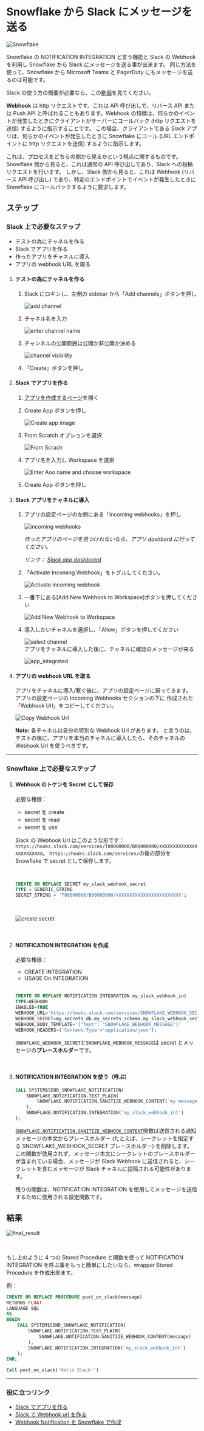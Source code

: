 # Snowflake から Slack にメッセージを送る

![Snowflake](https://github.com/Hujaakbar/Articles/raw/main/Snowflake_Slack_Notification_Integration/images/snowflake.jpg)

Snowflake の NOTIFICATION INTEGRATION と言う機能と Slack の Webhook を利用し Snowflake から Slack にメッセージを送る事が出来ます。
同じ方法を使って、Snowflake から Microsoft Teams と PagerDuty にもメッセージを送るのは可能です。

Slack の使う方の概要が必要なら、この[動画][Slack_overview_ja]を見てください。

**Webhook** は http リクエストです。これは API 呼び出しで、リバース API または Push API と呼ばれることもあります。Webhook の特徴は、何らかのイベントが発生したときにクライアントがサーバーにコールバック (http リクエストを送信) するように指示することです。
この場合、クライアントである Slack アプリは、何らかのイベントが発生したときに Snowflake にコール (URL エンドポイントに http リクエストを送信) するように指示します。

これは、プロセスをどちらの側から見るかという視点に関するものです。
Snowflake 側から見ると、これは通常の API 呼び出しであり、Slack への投稿リクエストを行います。
しかし、Slack 側から見ると、これは Webhook (リバース API 呼び出し) であり、特定のエンドポイントでイベントが発生したときに Snowflake にコールバックするように要求します。
<br/>

## ステップ

### Slack 上で必要なステップ

-   テストの為にチャネルを作る
-   Slack でアプリを作る
-   作ったアプリをチャネルに導入
-   アプリの webhook URL を取る

1. #### テストの為にチャネルを作る

    1. Slack にロギンし、左側の sidebar から「Add channels」ボタンを押し

        ![add channel](./images/add_channel.PNG)
        <br/>

    1. チャネル名を入力

        ![enter channel name](./images/channel_name.PNG)
        <br/>

    1. チャンネルの公開範囲は公開か非公開か決める

        ![channel visibility](./images/channel_privacy.PNG)
        <br/>

    1. 「Create」ボタンを押し
       <br/>

1. #### Slack でアプリを作る

    1. [アプリを作成するページ](https://api.slack.com/apps)を開く
       <br/>
    1. Create App ボタンを押し

        ![Create app image](./images/create_app.PNG)
        <br/>

    1. From Scratch オプションを選択

        ![From Scrach](./images/from_scrach.PNG)
        <br/>

    1. アプリ名を入力し Workspace を選択

        ![Enter Aoo name and choose workspace](./images/app_name_and_workspace.PNG)
        <br/>

    1. Create App ボタンを押し
       <br/>

1. #### Slack アプリをチャネルに導入

    1. アプリの設定ページの左側にある「Incoming webhooks」を押し

        ![incoming webhooks](./images/incoming_webhooks.PNG)

        _作ったアプリのページを見つけれないなら、アプリ dashbord に行ってください。_

        _リンク： [Slack app dashboard](https://api.slack.com/apps)_
        <br/>

    1. 「Activate Incoming Webhook」をトグルしてください。

        ![Activate incoming webhook](./images/activate_incoming_webhook.PNG)
        <br/>

    1. 一番下にある[Add New Webhook to Workspace]ボタンを押してください

        ![Add New Webhook to Workspace](./images/add_new_workspace.PNG)
        <br/>

    1. 導入したいチャネルを選択し、「Allow」ボタンを押してください

        ![select channel](./images/select_channel.PNG)
        <br/>
        アプリをチャネルに導入した後に、チャネルに確認のメッセージが来る

        ![app_integrated](./images/app_integrated.PNG)
        <br/>

1. #### アプリの webhook URL を取る

    アプリをチャネルに導入/繋ぐ後に、アプリの設定ページに戻ってきます。
    アプリの設定ページの Incoming Webhooks セクションの下に
    作成された「Webhook Url」をコピーしてください。

    ![Copy Webhook Url](./images/webhook_url.PNG)

    **Note:** 各チャネルは自分の特別な Webhook Url があります。
    と言うのは、テストの後に、アプリを本当のチャネルに導入したら、そのチャネルの Webhook Url を使うべきです。

---

### Snowflake 上で必要なステップ

1. #### Webhook のトケンを Secret として保存

    必要な権限：

    - secret を create
    - secret を read
    - secret を use
      <br/>

    Slack の Webhook Url はこのような形です： `https://hooks.slack.com/services/T00000000/B00000000/XXXXXXXXXXXXXXXXXXXXXXXX`。
    `https://hooks.slack.com/services/`の後の部分を Snowflake で secret として保存します。

    <br/>

    ```SQL
    CREATE OR REPLACE SECRET my_slack_webhook_secret
    TYPE = GENERIC_STRING
    SECRET_STRING = 'T00000000/B00000000/XXXXXXXXXXXXXXXXXXXXXXXX';
    ```

    <br/>

    ![create secret](./images/secret_created.PNG)

    <br/>

1. #### NOTIFICATION INTEGRATION を作成

    必要な権限：

    - CREATE INTEGRATION
    - USAGE On INTEGRATION

    <br/>

    ```SQL
    CREATE OR REPLACE NOTIFICATION INTEGRATION my_slack_webhook_int
    TYPE=WEBHOOK
    ENABLED=TRUE
    WEBHOOK_URL='https://hooks.slack.com/services/SNOWFLAKE_WEBHOOK_SECRET'
    WEBHOOK_SECRET=my_secrets_db.my_secrets_schema.my_slack_webhook_secret
    WEBHOOK_BODY_TEMPLATE='{"text": "SNOWFLAKE_WEBHOOK_MESSAGE"}'
    WEBHOOK_HEADERS=('Content-Type'='application/json');
    ```

    `SNOWFLAKE_WEBHOOK_SECRET`と`SNOWFLAKE_WEBHOOK_MESSAGE`は secret とメッセージの**プレースホルダー**です。

      <br/>

1. #### NOTIFICATION INTEGRATION を使う（呼ぶ）

    ```SQL
    CALL SYSTEM$SEND_SNOWFLAKE_NOTIFICATION(
        SNOWFLAKE.NOTIFICATION.TEXT_PLAIN(
            SNOWFLAKE.NOTIFICATION.SANITIZE_WEBHOOK_CONTENT('my message')
        ),
        SNOWFLAKE.NOTIFICATION.INTEGRATION('my_slack_webhook_int')
    );
    ```

    [`SNOWFLAKE.NOTIFICATION.SANITIZE_WEBHOOK_CONTENT`](https://docs.snowflake.com/en/sql-reference/functions/sanitize_webhook_content)関数は送信される通知メッセージの本文からプレースホルダー (たとえば、シークレットを指定する SNOWFLAKE_WEBHOOK_SECRET プレースホルダー) を削除します。
    この関数が使用されず、メッセージ本文にシークレットのプレースホルダーが含まれている場合、メッセージが Slack Webhook に送信されると、シークレットを含むメッセージが Slack チャネルに投稿される可能性があります。

    残りの関数は、NOTIFICATION INTEGRATION を使用してメッセージを送信するために使用される設定関数です。

## 結果

![final_result](./images/final_result.PNG)

<br/>

もし上のように 4 つの Stored Procedure と関数を使って NOTIFICATION INTEGRATION を呼ぶ事をもっと簡単にしたいなら、wrapper Stored Procedure を作成出来ます。

例：

```SQL
CREATE OR REPLACE PROCEDURE post_on_slack(message)
RETURNS FLOAT
LANGUAGE SQL
AS
BEGIN
    CALL SYSTEM$SEND_SNOWFLAKE_NOTIFICATION(
        SNOWFLAKE.NOTIFICATION.TEXT_PLAIN(
            SNOWFLAKE.NOTIFICATION.SANITIZE_WEBHOOK_CONTENT(message)
        ),
        SNOWFLAKE.NOTIFICATION.INTEGRATION('my_slack_webhook_int')
    );
END;

Call post_on_slack('Hello Slack!')
```

---

### 役に立つリンク

-   [Slack でアプリを作る](https://api.slack.com/quickstart)
-   [Slack で Webhook url を作る](https://api.slack.com/messaging/webhooks)
-   [Webhook Notification を Snowflake で作成](https://docs.snowflake.com/en/user-guide/notifications/webhook-notifications)

[Slack_overview_en]: https://www.youtube.com/watch?v=RRxQQxiM7AA
[Slack_overview_ja]: https://www.youtube.com/watch?v=cIDEPwOxQ2Y
